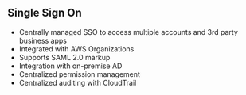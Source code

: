 Single Sign On
---

- Centrally managed SSO to access multiple accounts and 3rd party business apps
- Integrated with AWS Organizations
- Supports SAML 2.0 markup
- Integration with on-premise AD
- Centralized permission management
- Centralized auditing with CloudTrail
